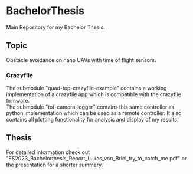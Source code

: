# BachelorThesis

Main Repository for my Bachelor Thesis.

## Topic

Obstacle avoidance on nano UAVs with time of flight sensors.

### Crazyflie

The submodule "quad-top-crazyflie-example" contains a working implementation of a crazyflie app which is compatible with the crazyflie firmware. \
The submodule "tof-camera-logger" contains this same controller as python implementation which can be used as a remote controller. It also contains all plotting functionality for analysis and display of my results.

## Thesis

For detailed information check out "FS2023_Bachelorthesis_Report_Lukas_von_Briel_try_to_catch_me.pdf" or the presentation for a shorter summary.